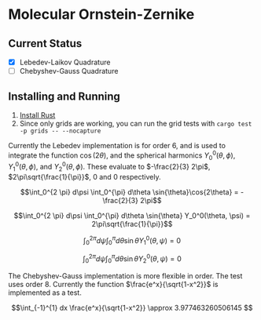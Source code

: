 # Molecular Ornstein-Zernike

## Current Status
- [x] Lebedev-Laikov Quadrature
- [ ] Chebyshev-Gauss Quadrature

## Installing and Running
1. [Install Rust](https://www.rust-lang.org/tools/install)
2. Since only grids are working, you can run the grid tests with `cargo test -p grids -- --nocapture`

Currently the Lebedev implementation is for order 6, and is used to integrate the function $\cos(2\theta)$, and the spherical harmonics $Y_0^0(\theta, \phi)$, $Y_1^0(\theta, \phi)$, and $Y_2^0(\theta, \phi)$. These evaluate to $-\frac{2}{3} 2\pi$, $2\pi\sqrt{\frac{1}{\pi}}$, $0$ and $0$ respectively.

$$\int_0^{2 \pi} d\psi \int_0^{\pi} d\theta \sin{\theta}\cos{2\theta} = -\frac{2}{3} 2\pi$$

$$\int_0^{2 \pi} d\psi \int_0^{\pi} d\theta \sin{\theta} Y_0^0(\theta, \psi) = 2\pi\sqrt{\frac{1}{\pi}}$$

$$\int_0^{2 \pi} d\psi \int_0^{\pi} d\theta \sin{\theta} Y_1^0(\theta, \psi) = 0$$

$$\int_0^{2 \pi} d\psi \int_0^{\pi} d\theta \sin{\theta} Y_2^0(\theta, \psi) = 0$$

The Chebyshev-Gauss implementation is more flexible in order. The test uses order 8. Currently the function $\frac{e^x}{\sqrt{1-x^2}}$ is implemented as a test.

$$\int_{-1}^{1} dx \frac{e^x}{\sqrt{1-x^2}} \approx 3.977463260506145 $$